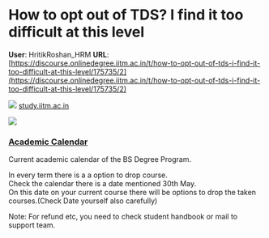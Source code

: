 # How to opt out of TDS? I find it too difficult at this level

**User**: HritikRoshan_HRM
**URL**: [https://discourse.onlinedegree.iitm.ac.in/t/how-to-opt-out-of-tds-i-find-it-too-difficult-at-this-level/175735/2](https://discourse.onlinedegree.iitm.ac.in/t/how-to-opt-out-of-tds-i-find-it-too-difficult-at-this-level/175735/2)

![](https://europe1.discourse-cdn.com/flex013/uploads/iitm/original/3X/e/a/eaa390e2c85e9166847942eaf2189313b5d9ed30.png)
[study.iitm.ac.in](https://study.iitm.ac.in/ds/academic_calendar.html)

![](https://europe1.discourse-cdn.com/flex013/uploads/iitm/optimized/3X/6/0/60c04b5eff3c68bc5ab5faecaeadb21ca98b2a08_2_690x361.jpeg)

### [Academic Calendar](https://study.iitm.ac.in/ds/academic_calendar.html)

Current academic calendar of the BS Degree Program.

In every term there is a a option to drop course.  
Check the calendar there is a date mentioned 30th May.  
On this date on your current course there will be options to drop the taken courses.(Check Date yourself also carefully)

Note: For refund etc, you need to check student handbook or mail to support team.
